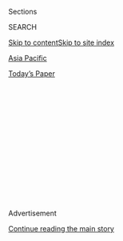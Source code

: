 <div id="app">

<div>

<div>

<div>

<div class="NYTAppHideMasthead css-1q2w90k e1suatyy0">

<div class="section css-ui9rw0 e1suatyy2">

<div class="css-eph4ug er09x8g0">

<div class="css-6n7j50">

</div>

<span class="css-1dv1kvn">Sections</span>

<div class="css-10488qs">

<span class="css-1dv1kvn">SEARCH</span>

</div>

[Skip to content](#site-content)[Skip to site index](#site-index)

</div>

<div id="masthead-section-label" class="css-1wr3we4 eaxe0e00">

[Asia
Pacific](https://www.nytimes.com/section/world/asia)

</div>

<div class="css-10698na e1huz5gh0">

</div>

</div>

<div id="masthead-bar-one" class="section hasLinks css-15hmgas e1csuq9d3">

<div class="css-uqyvli e1csuq9d0">

</div>

<div class="css-1uqjmks e1csuq9d1">

</div>

<div class="css-9e9ivx">

[](https://myaccount.nytimes.com/auth/login?response_type=cookie&client_id=vi)

</div>

<div class="css-1bvtpon e1csuq9d2">

[Today’s
Paper](https://www.nytimes.com/section/todayspaper)

</div>

</div>

</div>

</div>

<div data-aria-hidden="false">

<div id="site-content" data-role="main">

<div>

<div class="css-1aor85t" style="opacity:0.000000001;z-index:-1;visibility:hidden">

<div class="css-1hqnpie">

<div class="css-epjblv">

<span class="css-17xtcya">[Asia
Pacific](/section/world/asia)</span><span class="css-x15j1o">|</span><span class="css-fwqvlz">Chinese
Internet Star Detained for ‘Disrespectful’ Version of National
Anthem</span>

</div>

<div class="css-k008qs">

<div class="css-1iwv8en">

<span class="css-18z7m18"></span>

<div>

</div>

</div>

<span class="css-1n6z4y">https://nyti.ms/2AcvrAH</span>

<div class="css-1705lsu">

<div class="css-4xjgmj">

<div class="css-4skfbu" data-role="toolbar" data-aria-label="Social Media Share buttons, Save button, and Comments Panel with current comment count" data-testid="share-tools">

  - 
  - 
  - 
  - 
    
    <div class="css-6n7j50">
    
    </div>

  - 

</div>

</div>

</div>

</div>

</div>

</div>

<div id="NYT_TOP_BANNER_REGION" class="css-13pd83m">

</div>

<div id="top-wrapper" class="css-1sy8kpn">

<div id="top-slug" class="css-l9onyx">

Advertisement

</div>

[Continue reading the main
story](#after-top)

<div class="ad top-wrapper" style="text-align:center;height:100%;display:block;min-height:250px">

<div id="top" class="place-ad" data-position="top" data-size-key="top">

</div>

</div>

<div id="after-top">

</div>

</div>

<div id="sponsor-wrapper" class="css-1hyfx7x">

<div id="sponsor-slug" class="css-19vbshk">

Supported by

</div>

[Continue reading the main
story](#after-sponsor)

<div id="sponsor" class="ad sponsor-wrapper" style="text-align:center;height:100%;display:block">

</div>

<div id="after-sponsor">

</div>

</div>

<div class="css-1vkm6nb ehdk2mb0">

# Chinese Internet Star Detained for ‘Disrespectful’ Version of National Anthem

</div>

<div class="css-xt80pu e12qa4dv0">

<div class="css-18e8msd">

<div class="css-vp77d3 epjyd6m0">

<div class="css-1baulvz">

By [<span class="css-1baulvz last-byline" itemprop="name">Amy
Qin</span>](https://www.nytimes.com/by/amy-qin)

</div>

</div>

  - Oct. 16,
    2018

  - 
    
    <div class="css-4xjgmj">
    
    <div class="css-d8bdto" data-role="toolbar" data-aria-label="Social Media Share buttons, Save button, and Comments Panel with current comment count" data-testid="share-tools">
    
      - 
      - 
      - 
      - 
        
        <div class="css-6n7j50">
        
        </div>
    
      - 
    
    </div>
    
    </div>

</div>

<div class="css-tk9fsr">

[阅读简体中文版](https://cn.nytimes.com/china/20181017/china-yang-kaili-anthem/ "Read in Simplified Chinese")[閱讀繁體中文版](https://cn.nytimes.com/china/20181017/china-yang-kaili-anthem/zh-hant/ "Read in Traditional Chinese")

</div>

</div>

<div class="section meteredContent css-1r7ky0e" name="articleBody" itemprop="articleBody">

<div class="css-1fanzo5 StoryBodyCompanionColumn">

<div class="css-53u6y8">

HONG KONG — Clad in a furry, antler-shaped headband and denim overalls,
the young woman smiled at the camera, waved her arms in the air as if
conducting an orchestra and belted out a garbled snippet of “March of
the Volunteers,” the national anthem of China.

It seemed to be a lighthearted moment. But the police in China saw it
differently. The woman, Yang Kaili, 20, a Chinese live-streaming star
with tens of millions of followers, was detained for five days for
singing the national anthem in a “disrespectful” manner while
broadcasting live.

In a
[statement](https://www.weibo.com/1589614077/GDMdawDuo?from=page_1001061589614077_profile&wvr=6&mod=weibotime)
posted over the weekend on the microblogging platform Weibo, the police
in the Jing’an district of Shanghai described Ms. Yang’s behavior as “an
insult to the dignity of the national anthem which repelled internet
users.”

</div>

</div>

<div class="css-1u3pw94">

</div>

<span class="css-16f3y1r e13ogyst0">Yang Kaili, a Chinese live-streaming
star, was detained for five days for singing the national anthem in a
“disrespectful”
manner.</span><span class="css-cnj6d5 e1z0qqy90" itemprop="copyrightHolder"><span class="css-1ly73wi e1tej78p0">Credit...</span><span><span class="css-1dv1kvn">Credit</span>Video
by xia qiu</span></span>

<div class="css-1fanzo5 StoryBodyCompanionColumn">

<div class="css-53u6y8">

According to the police, Ms. Yang was detained under China’s National
Anthem Law, [implemented last
year](https://www.nytimes.com/2017/11/04/world/asia/china-hong-kong-national-anthem.html),
which threatens up to three years of detention for people who disrespect
the anthem.

</div>

</div>

<div class="css-1fanzo5 StoryBodyCompanionColumn">

<div class="css-53u6y8">

In previous live broadcasts, Ms. Yang could often be seen dancing and
singing along to saccharine pop songs. In a sign of the booming
popularity of China’s live-streaming industry, last month Ms. Yang was
even invited to perform on a televised variety show on CCTV, the
state-run broadcaster.

Following the incident, the Chinese live-streaming platform Huya deleted
Ms. Yang’s account and took her videos offline. And in what has become
something of a rite of passage for Chinese celebrities who fall afoul of
the law, Ms. Yang issued two self-critical statements on [her official
Weibo
account](https://www.weibo.com/5195037706/GDaRg9k1k?from=page_1005055195037706_profile&wvr=6&mod=weibotime),
apologizing for her “stupid, low-level mistakes.”

“I sincerely apologize for the fact that I did not sing the national
anthem in the live broadcast in a serious manner,” she wrote. “My
behavior deeply hurt everyone’s feelings. Sorry. Sorry to the
motherland, sorry to my fans, sorry to everyone online, sorry to the
platform.”

Ms. Yang said she would “stop all live broadcasting work, carry out
self-reformation, painstakingly deepen reflection, fully accept
ideological politics and patriotic education and diligently study the
relevant laws and regulations of the National Anthem Law of the People’s
Republic of China.” Ms. Yang said she would also watch patriotic
propaganda films and participate in volunteer activities.

</div>

</div>

<div class="css-1fanzo5 StoryBodyCompanionColumn">

<div class="css-53u6y8">

Earlier this month, Fan Bingbing, China’s most famous actress, also
apologized on Weibo after [being fined nearly $70
million](https://www.nytimes.com/2018/10/02/world/asia/fan-bingbing-tax-evasion-china.html)
in unpaid taxes and penalties. In her statement, she said she owed her
success to the policies of the ruling Communist Party.

The Yang incident comes at a time when the Chinese government, under
President Xi Jinping, has stepped up demands for patriotic devotion even
in areas of life that are typically seen as apolitical. Last year, for
example, a large number of Chinese celebrity gossip blogs were [taken
down](https://www.nytimes.com/2017/06/09/world/asia/china-celebrity-news-wechat.html)
as part of the Communist Party’s push to spread “positive energy” and
“socialist core values.”

In mainland China, where nationalistic sentiment runs high and space for
public debate is shrinking, there has been little discussion of the
National Anthem Law since its implementation.

By contrast, conduct surrounding the national anthem has been a subject
of heated debate in Hong Kong, a semiautonomous Chinese city with broad
protections for freedom of speech. Amid discontent with what many
residents see as Beijing’s growing influence in the former British
colony, some spectators have taken to [booing and catcalling the
anthem](https://www.nytimes.com/2017/10/11/world/asia/hong-kong-china-national-anthem-protest.html)
when it is played before soccer matches in Hong Kong.

Last year, the National People’s Congress in Beijing, China’s
rubber-stamp legislature, demanded that Hong Kong adopt the National
Anthem Law. But the law has yet to be enacted in Hong Kong, which
retains a degree of legal autonomy from the mainland under a framework
known as “one country, two systems.” As a result, spectators have
continued to boo the anthem without being punished, most recently at a
[soccer match between Hong Kong and
Thailand](https://www.scmp.com/sport/hong-kong/article/2168186/hong-kong-beaten-thailand-bumpy-start-gary-whites-tenure-national)
last week.

</div>

</div>

</div>

<div>

</div>

<div>

</div>

<div>

</div>

<div>

<div id="bottom-wrapper" class="css-1ede5it">

<div id="bottom-slug" class="css-l9onyx">

Advertisement

</div>

[Continue reading the main
story](#after-bottom)

<div id="bottom" class="ad bottom-wrapper" style="text-align:center;height:100%;display:block;min-height:90px">

</div>

<div id="after-bottom">

</div>

</div>

</div>

</div>

</div>

## Site Index

<div>

</div>

## Site Information Navigation

  - [© <span>2020</span> <span>The New York Times
    Company</span>](https://help.nytimes.com/hc/en-us/articles/115014792127-Copyright-notice)

<!-- end list -->

  - [NYTCo](https://www.nytco.com/)
  - [Contact
    Us](https://help.nytimes.com/hc/en-us/articles/115015385887-Contact-Us)
  - [Work with us](https://www.nytco.com/careers/)
  - [Advertise](https://nytmediakit.com/)
  - [T Brand Studio](http://www.tbrandstudio.com/)
  - [Your Ad
    Choices](https://www.nytimes.com/privacy/cookie-policy#how-do-i-manage-trackers)
  - [Privacy](https://www.nytimes.com/privacy)
  - [Terms of
    Service](https://help.nytimes.com/hc/en-us/articles/115014893428-Terms-of-service)
  - [Terms of
    Sale](https://help.nytimes.com/hc/en-us/articles/115014893968-Terms-of-sale)
  - [Site
    Map](https://spiderbites.nytimes.com)
  - [Help](https://help.nytimes.com/hc/en-us)
  - [Subscriptions](https://www.nytimes.com/subscription?campaignId=37WXW)

</div>

</div>

</div>

</div>
